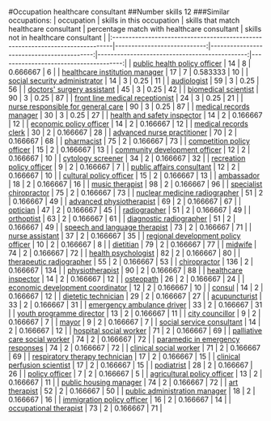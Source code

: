 #Occupation healthcare consultant
##Number skills 12
###Similar occupations:
| occupation                                                                    |   skills in this occupation |   skills that match healthcare consultant |   percentage match with healthcare consultant |   skills not in healthcare consultant |
|:------------------------------------------------------------------------------|----------------------------:|------------------------------------------:|----------------------------------------------:|--------------------------------------:|
| [public health policy officer](public_health_policy_officer.md)               |                          14 |                                         8 |                                      0.666667 |                                     6 |
| [healthcare institution manager](healthcare_institution_manager.md)           |                          17 |                                         7 |                                      0.583333 |                                    10 |
| [social security administrator](social_security_administrator.md)             |                          14 |                                         3 |                                      0.25     |                                    11 |
| [audiologist](audiologist.md)                                                 |                          59 |                                         3 |                                      0.25     |                                    56 |
| [doctors' surgery assistant](doctors'_surgery_assistant.md)                   |                          45 |                                         3 |                                      0.25     |                                    42 |
| [biomedical scientist](biomedical_scientist.md)                               |                          90 |                                         3 |                                      0.25     |                                    87 |
| [front line medical receptionist](front_line_medical_receptionist.md)         |                          24 |                                         3 |                                      0.25     |                                    21 |
| [nurse responsible for general care](nurse_responsible_for_general_care.md)   |                          90 |                                         3 |                                      0.25     |                                    87 |
| [medical records manager](medical_records_manager.md)                         |                          30 |                                         3 |                                      0.25     |                                    27 |
| [health and safety inspector](health_and_safety_inspector.md)                 |                          14 |                                         2 |                                      0.166667 |                                    12 |
| [economic policy officer](economic_policy_officer.md)                         |                          14 |                                         2 |                                      0.166667 |                                    12 |
| [medical records clerk](medical_records_clerk.md)                             |                          30 |                                         2 |                                      0.166667 |                                    28 |
| [advanced nurse practitioner](advanced_nurse_practitioner.md)                 |                          70 |                                         2 |                                      0.166667 |                                    68 |
| [pharmacist](pharmacist.md)                                                   |                          75 |                                         2 |                                      0.166667 |                                    73 |
| [competition policy officer](competition_policy_officer.md)                   |                          15 |                                         2 |                                      0.166667 |                                    13 |
| [community development officer](community_development_officer.md)             |                          12 |                                         2 |                                      0.166667 |                                    10 |
| [cytology screener](cytology_screener.md)                                     |                          34 |                                         2 |                                      0.166667 |                                    32 |
| [recreation policy officer](recreation_policy_officer.md)                     |                           9 |                                         2 |                                      0.166667 |                                     7 |
| [public affairs consultant](public_affairs_consultant.md)                     |                          12 |                                         2 |                                      0.166667 |                                    10 |
| [cultural policy officer](cultural_policy_officer.md)                         |                          15 |                                         2 |                                      0.166667 |                                    13 |
| [ambassador](ambassador.md)                                                   |                          18 |                                         2 |                                      0.166667 |                                    16 |
| [music therapist](music_therapist.md)                                         |                          98 |                                         2 |                                      0.166667 |                                    96 |
| [specialist chiropractor](specialist_chiropractor.md)                         |                          75 |                                         2 |                                      0.166667 |                                    73 |
| [nuclear medicine radiographer](nuclear_medicine_radiographer.md)             |                          51 |                                         2 |                                      0.166667 |                                    49 |
| [advanced physiotherapist](advanced_physiotherapist.md)                       |                          69 |                                         2 |                                      0.166667 |                                    67 |
| [optician](optician.md)                                                       |                          47 |                                         2 |                                      0.166667 |                                    45 |
| [radiographer](radiographer.md)                                               |                          51 |                                         2 |                                      0.166667 |                                    49 |
| [orthoptist](orthoptist.md)                                                   |                          63 |                                         2 |                                      0.166667 |                                    61 |
| [diagnostic radiographer](diagnostic_radiographer.md)                         |                          51 |                                         2 |                                      0.166667 |                                    49 |
| [speech and language therapist](speech_and_language_therapist.md)             |                          73 |                                         2 |                                      0.166667 |                                    71 |
| [nurse assistant](nurse_assistant.md)                                         |                          37 |                                         2 |                                      0.166667 |                                    35 |
| [regional development policy officer](regional_development_policy_officer.md) |                          10 |                                         2 |                                      0.166667 |                                     8 |
| [dietitian](dietitian.md)                                                     |                          79 |                                         2 |                                      0.166667 |                                    77 |
| [midwife](midwife.md)                                                         |                          74 |                                         2 |                                      0.166667 |                                    72 |
| [health psychologist](health_psychologist.md)                                 |                          82 |                                         2 |                                      0.166667 |                                    80 |
| [therapeutic radiographer](therapeutic_radiographer.md)                       |                          55 |                                         2 |                                      0.166667 |                                    53 |
| [chiropractor](chiropractor.md)                                               |                         136 |                                         2 |                                      0.166667 |                                   134 |
| [physiotherapist](physiotherapist.md)                                         |                          90 |                                         2 |                                      0.166667 |                                    88 |
| [healthcare inspector](healthcare_inspector.md)                               |                          14 |                                         2 |                                      0.166667 |                                    12 |
| [osteopath](osteopath.md)                                                     |                          26 |                                         2 |                                      0.166667 |                                    24 |
| [economic development coordinator](economic_development_coordinator.md)       |                          12 |                                         2 |                                      0.166667 |                                    10 |
| [consul](consul.md)                                                           |                          14 |                                         2 |                                      0.166667 |                                    12 |
| [dietetic technician](dietetic_technician.md)                                 |                          29 |                                         2 |                                      0.166667 |                                    27 |
| [acupuncturist](acupuncturist.md)                                             |                          33 |                                         2 |                                      0.166667 |                                    31 |
| [emergency ambulance driver](emergency_ambulance_driver.md)                   |                          33 |                                         2 |                                      0.166667 |                                    31 |
| [youth programme director](youth_programme_director.md)                       |                          13 |                                         2 |                                      0.166667 |                                    11 |
| [city councillor](city_councillor.md)                                         |                           9 |                                         2 |                                      0.166667 |                                     7 |
| [mayor](mayor.md)                                                             |                           9 |                                         2 |                                      0.166667 |                                     7 |
| [social service consultant](social_service_consultant.md)                     |                          14 |                                         2 |                                      0.166667 |                                    12 |
| [hospital social worker](hospital_social_worker.md)                           |                          71 |                                         2 |                                      0.166667 |                                    69 |
| [palliative care social worker](palliative_care_social_worker.md)             |                          74 |                                         2 |                                      0.166667 |                                    72 |
| [paramedic in emergency responses](paramedic_in_emergency_responses.md)       |                          74 |                                         2 |                                      0.166667 |                                    72 |
| [clinical social worker](clinical_social_worker.md)                           |                          71 |                                         2 |                                      0.166667 |                                    69 |
| [respiratory therapy technician](respiratory_therapy_technician.md)           |                          17 |                                         2 |                                      0.166667 |                                    15 |
| [clinical perfusion scientist](clinical_perfusion_scientist.md)               |                          17 |                                         2 |                                      0.166667 |                                    15 |
| [podiatrist](podiatrist.md)                                                   |                          28 |                                         2 |                                      0.166667 |                                    26 |
| [policy officer](policy_officer.md)                                           |                           7 |                                         2 |                                      0.166667 |                                     5 |
| [agricultural policy officer](agricultural_policy_officer.md)                 |                          13 |                                         2 |                                      0.166667 |                                    11 |
| [public housing manager](public_housing_manager.md)                           |                          74 |                                         2 |                                      0.166667 |                                    72 |
| [art therapist](art_therapist.md)                                             |                          52 |                                         2 |                                      0.166667 |                                    50 |
| [public administration manager](public_administration_manager.md)             |                          18 |                                         2 |                                      0.166667 |                                    16 |
| [immigration policy officer](immigration_policy_officer.md)                   |                          16 |                                         2 |                                      0.166667 |                                    14 |
| [occupational therapist](occupational_therapist.md)                           |                          73 |                                         2 |                                      0.166667 |                                    71 |
